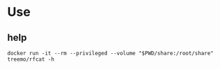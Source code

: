 # Use

## help

```
docker run -it --rm --privileged --volume "$PWD/share:/root/share" treemo/rfcat -h
```

